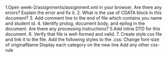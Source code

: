 1.Open week-2/assignments/assignment.xml in your browser. Are there any errors? Explain the error and fix it.
2. What is the use of CDATA block in this document?
3. Add comment line to the end of file which contains you name and student id.
4. Identify prolog, document body, and epilog in the document. Are there any processing instructions?
5.Add inline DTD for this document.
6. Verify that file is well-formed and valid.
7. Create style.css file and link it to the file. Add the following styles to the .css:
Change font-size of originalName
Display each category on the new line
Add any other css-rule 
